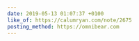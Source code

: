 ```yaml
---
date: 2019-05-13 01:07:37 +0100
like_of: https://calumryan.com/note/2675
posting_method: https://omnibear.com
---
```

